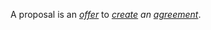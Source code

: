 A proposal is an *[offer](https://github.com/gcassel/Modular-Organization-Terminology/blob/master/terms/offer.md)* to *[create](https://github.com/gcassel/Modular-Organization-Terminology/blob/master/terms/create.md) an [agreement](https://github.com/gcassel/Modular-Organization-Terminology/blob/master/terms/agreement.md)*.
